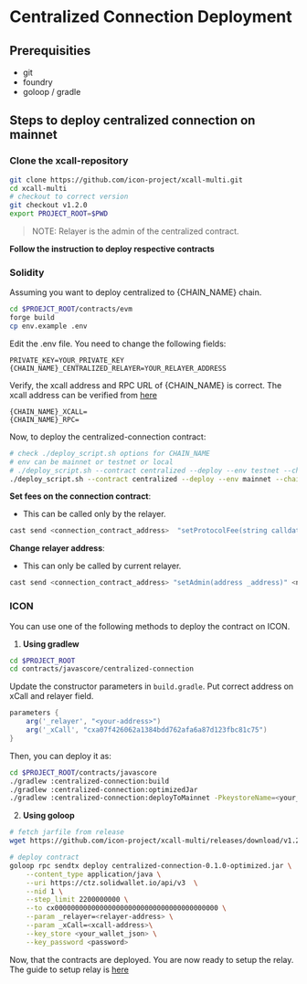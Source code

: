 Centralized Connection Deployment
===
## Prerequisities
- git
- foundry
- goloop / gradle

## Steps to deploy centralized connection on mainnet

### Clone the xcall-repository
```sh
git clone https://github.com/icon-project/xcall-multi.git
cd xcall-multi
# checkout to correct version
git checkout v1.2.0
export PROJECT_ROOT=$PWD
```

> NOTE: Relayer is the admin of the centralized contract.


**Follow the instruction to deploy respective contracts**

### Solidity

Assuming you want to deploy centralized to {CHAIN_NAME} chain.

```sh
cd $PROEJCT_ROOT/contracts/evm
forge build
cp env.example .env
```
Edit the .env file. You need to change the following fields:
```env
PRIVATE_KEY=YOUR_PRIVATE_KEY
{CHAIN_NAME}_CENTRALIZED_RELAYER=YOUR_RELAYER_ADDRESS
```

Verify, the xcall address and RPC URL of {CHAIN_NAME} is correct.
The xcall address can be verified from [here](https://github.com/icon-project/xcall-multi/wiki/xCall-Deployment-Info)
```env
{CHAIN_NAME}_XCALL=
{CHAIN_NAME}_RPC=
```

Now, to deploy the centralized-connection contract:
```sh
# check ./deploy_script.sh options for CHAIN_NAME
# env can be mainnet or testnet or local
# ./deploy_script.sh --contract centralized --deploy --env testnet --chain base_goerli
./deploy_script.sh --contract centralized --deploy --env mainnet --chain {CHAIN_NAME} 
```

**Set fees on the connection contract**:

- This can be called only by the relayer.
```sh
cast send <connection_contract_address>  "setProtocolFee(string calldata networkId, uint256 messageFee, uint256 responseFee)" "0x1.icon" 10000000000000000 10000000000000000 --rpc-url <rpc_url> --private-key  <private-key>
```
**Change relayer address**:

- This can only be called by current relayer.
```sh
cast send <connection_contract_address> "setAdmin(address _address)" <new-relayer-address> --rpc-url <rpc_url> --private-key  <private-key>
```

### ICON
You can use one of the following methods to deploy the contract on ICON.

1. **Using gradlew**

```sh
cd $PROJECT_ROOT
cd contracts/javascore/centralized-connection
```

Update the constructor parameters in `build.gradle`. Put correct address on xCall and relayer field. 
```gradle
parameters {
    arg('_relayer', "<your-address>")
    arg('_xCall', "cxa07f426062a1384bdd762afa6a87d123fbc81c75")
}
```

Then, you can deploy it as:

```sh
cd $PROJECT_ROOT/contracts/javascore
./gradlew :centralized-connection:build
./gradlew :centralized-connection:optimizedJar
./gradlew :centralized-connection:deployToMainnet -PkeystoreName=<your_wallet_json> -PkeystorePass=<password>
```


2. **Using goloop**
```sh
# fetch jarfile from release
wget https://github.com/icon-project/xcall-multi/releases/download/v1.2.0/centralized-connection-0.1.0-optimized.jar

# deploy contract
goloop rpc sendtx deploy centralized-connection-0.1.0-optimized.jar \
    --content_type application/java \
    --uri https://ctz.solidwallet.io/api/v3  \
    --nid 1 \
    --step_limit 2200000000 \
    --to cx0000000000000000000000000000000000000000 \
    --param _relayer=<relayer-address> \
    --param _xCall=<xcall-address>\
    --key_store <your_wallet_json> \
    --key_password <password>
```

Now, that the contracts are deployed. You are now ready to setup the relay.
The guide to setup relay is [here](https://github.com/icon-project/centralized-relay/wiki/Installation)